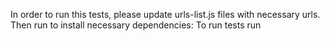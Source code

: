 In order to run this tests, please update urls-list.js files with necessary urls.
Then run to install necessary dependencies:
<npm install>
To run tests run
<npm run test>

